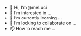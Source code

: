 - 👋 Hi, I’m @meLuci
- 👀 I’m interested in ...
- 🌱 I’m currently learning ...
- 💞️ I’m looking to collaborate on ...
- 📫 How to reach me ...

<!---
meLuci/meLuci is a ✨ special ✨ repository because its `README.md` (this file) appears on your GitHub profile.
You can click the Preview link to take a look at your changes.
--->
